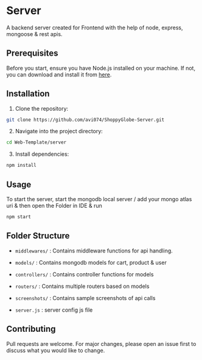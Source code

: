 # Server

A backend server created for Frontend with the help of node, express, mongoose & rest apis.

## Prerequisites

Before you start, ensure you have Node.js installed on your machine. If not, you can download and install it from [here](https://nodejs.org/).

## Installation

1. Clone the repository:

```bash
git clone https://github.com/avi074/ShoppyGlobe-Server.git
```

2. Navigate into the project directory:

```bash
cd Web-Template/server
```

3. Install dependencies:

```bash
npm install
```

## Usage

To start the server, start the mongodb local server / add your mongo atlas uri & then open the Folder in IDE & run

```bash
npm start
```

## Folder Structure

- `middlewares/` : Contains middleware functions for api handling.

- `models/` : Contains mongodb models for cart, product & user

- `controllers/` : Contains controller functions for models

- `routers/` : Contains multiple routers based on models

- `screenshots/` : Contains sample screenshots of api calls

- `server.js` : server config js file

## Contributing

Pull requests are welcome. For major changes, please open an issue first to discuss what you would like to change.
